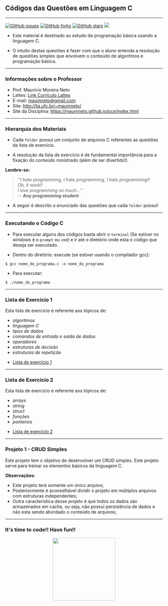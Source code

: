 ## <b>Códigos das Questões em Linguagem C </b>
-----
[![GitHub issues](https://img.shields.io/github/issues/maumneto/programas-c)](https://github.com/maumneto/programas-c/issues)
[![GitHub forks](https://img.shields.io/github/forks/maumneto/programas-c)](https://github.com/maumneto/programas-c/network)
[![GitHub stars](https://img.shields.io/github/stars/maumneto/programas-c)](https://github.com/maumneto/programas-c/stargazers)
<img src="https://img.shields.io/badge/version-v1.0.2-orange">

- Este material é destinado ao estudo de programação básica usando a linguagem C. 

- O intuito destas questões é fazer com que o aluno entenda a resolução de questões simples que envolvem o conteúdo de algoritmos e programação básica.

----
### <b>Informações sobre o Professor </b>
- Prof. Maurício Moreira Neto
- Lattes: [Link Currículo Lattes](http://lattes.cnpq.br/7534400645876830)
- E-mail: <maumneto@gmail.com>
- Site: <http://lia.ufc.br/~maumneto/>
- Site da Disciplina: <https://maumneto.github.io/pce/index.html>

----

### <b>Hierarquia dos Materiais </b>
- Cada `folder` possui um conjunto de arquivos C referentes as questões da lista de exercício.

- A resolução da lista de exercício é de fundamental importância para a fixação do conteúdo ministrado (além de ser divertido!). 

**Lembre-se:** 

><i>''I hate programming, I hate programming, I hate programming!!<br>
>Oh, it work!!<br>
>I love programming so much...''</i><br>
> -- **Any programming student**

- A seguir é descrito o enunciado das questões que cada `folder` possui!

----
### <b>Executando o Código C</b>
- Para executar alguns dos códigos basta abrir o `terminal` (Se estiver no *windows* é o `prompt` ou `cmd`) e ir até o diretório onde esta o código que deseja ser executado.

- Dentro do diretório: execute (se estiver usando o compilador gcc):
  
```console
$ gcc nome_do_programa.c -o nome_do_programa
```

- Para executar:
  
```console
$ ./nome_do_programa
```

----

### <b>Lista de Exercício 1</b>
Esta lista de exercício é referente aos tópicos de: 
* _algoritmos_ 
* _linguagem C_
* _tipos de dados_
* _comandos de entrada e saída de dados_
* _operadores_
* _estruturas de decisão_
* _estruturas de repetição_

- [Lista de exercício 1](markdown/lista-exercicio-1.md)

----
### <b>Lista de Exercício 2</b>
Esta lista de exercício é referente aos tópicos de: 
* _arrays_ 
* _string_
* _struct_
* _funções_
* _ponteiros_
  
- [Lista de exercício 2](markdown/lista-exercicio-2.md)

----

### <b>Projeto 1 - CRUD Simples</b>
  
Este projeto tem o objetivo de desenvolver um CRUD simples. Este projeto serve para treinar os elementos básicos da linguagem C.
  
  **Observações:**
  - Este projeto terá somente um único arquivo;
  - Posteriormente é aconselhável dividir o projeto em múltiplos arquivos com estruturas independentes;
  - Outra característica desse projeto é que todos os dados são armazenados em cache, ou seja, não possui persistência de dados e não esta sendo abordado o conteúdo de arquivos;

----

### **It's time to code!! Have fun!!** 
<center>
<img src="https://media.giphy.com/media/ZVik7pBtu9dNS/giphy.gif" width="200" height="200" center/>
</center>
